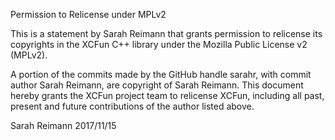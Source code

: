 Permission to Relicense under MPLv2

This is a statement by Sarah Reimann that grants permission to relicense its copyrights in the XCFun C++ library under the Mozilla Public License v2 (MPLv2).

A portion of the commits made by the GitHub handle sarahr, with commit author Sarah Reimann, are copyright of Sarah Reimann. This document hereby grants the XCFun project team to relicense XCFun, including all past, present and future contributions of the author listed above.

Sarah Reimann 2017/11/15
